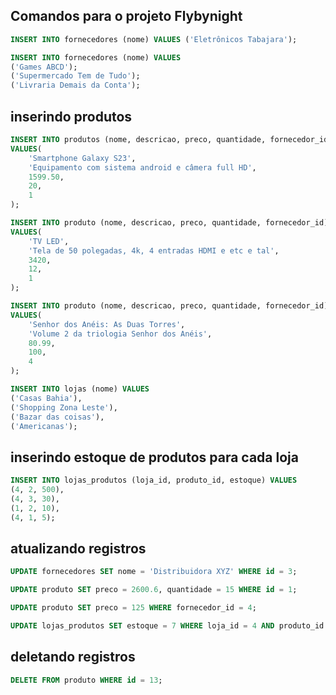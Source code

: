 ## Comandos para o projeto Flybynight

```sql
INSERT INTO fornecedores (nome) VALUES ('Eletrônicos Tabajara');
```
```sql
INSERT INTO fornecedores (nome) VALUES 
('Games ABCD');
('Supermercado Tem de Tudo');
('Livraria Demais da Conta');
```
## inserindo produtos

```sql
INSERT INTO produtos (nome, descricao, preco, quantidade, fornecedor_id)
VALUES(
    'Smartphone Galaxy S23',
    'Equipamento com sistema android e câmera full HD',
    1599.50,
    20,
    1
);

INSERT INTO produto (nome, descricao, preco, quantidade, fornecedor_id)
VALUES(
    'TV LED',
    'Tela de 50 polegadas, 4k, 4 entradas HDMI e etc e tal',
    3420,
    12,
    1
);

INSERT INTO produto (nome, descricao, preco, quantidade, fornecedor_id)
VALUES(
    'Senhor dos Anéis: As Duas Torres',
    'Volume 2 da triologia Senhor dos Anéis',
    80.99,
    100,
    4
);

INSERT INTO lojas (nome) VALUES 
('Casas Bahia'), 
('Shopping Zona Leste'), 
('Bazar das coisas'), 
('Americanas');
```
## inserindo estoque de produtos para cada loja

```sql
INSERT INTO lojas_produtos (loja_id, produto_id, estoque) VALUES
(4, 2, 500),
(4, 3, 30),
(1, 2, 10),
(4, 1, 5);
```

## atualizando registros

```sql
UPDATE fornecedores SET nome = 'Distribuidora XYZ' WHERE id = 3;

UPDATE produto SET preco = 2600.6, quantidade = 15 WHERE id = 1;

UPDATE produto SET preco = 125 WHERE fornecedor_id = 4;

UPDATE lojas_produtos SET estoque = 7 WHERE loja_id = 4 AND produto_id = 1;
```

## deletando registros

```sql
DELETE FROM produto WHERE id = 13;
```